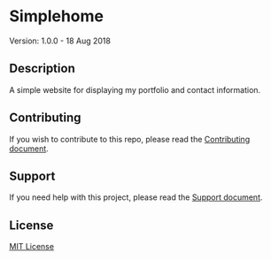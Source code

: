 # Simplehome

Version: 1.0.0 - 18 Aug 2018

## Description

A simple website for displaying my portfolio and contact information.  

## Contributing

If you wish to contribute to this repo, please read the [Contributing document](.github/CONTRIBUTING.md).

## Support

If you need help with this project, please read the [Support document](.github/SUPPORT.md).

## License

[MIT License](LICENSE.md)

